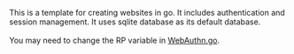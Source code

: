 This is a template for creating websites in go. It includes authentication and session management.
It uses sqlite database as its default database.
<br/><br/>
You may need to change the RP variable in [WebAuthn.go](/Utils/WebAuthn/WebAuthn.go).
